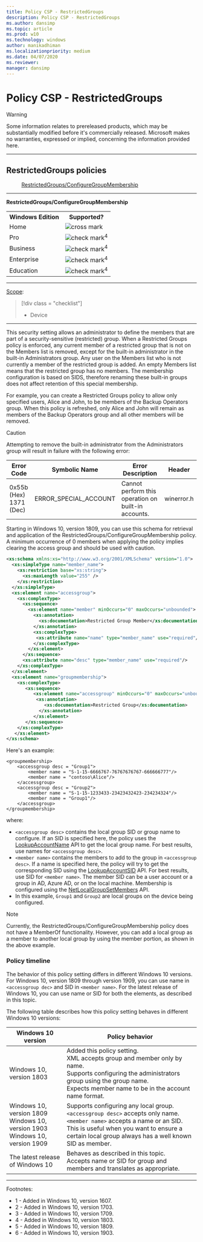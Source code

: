 ```yaml
---
title: Policy CSP - RestrictedGroups
description: Policy CSP - RestrictedGroups
ms.author: dansimp
ms.topic: article
ms.prod: w10
ms.technology: windows
author: manikadhiman
ms.localizationpriority: medium
ms.date: 04/07/2020
ms.reviewer: 
manager: dansimp
---
```


# Policy CSP - RestrictedGroups

> [!WARNING]
> Some information relates to prereleased products, which may be substantially modified before it's commercially released. Microsoft makes no warranties, expressed or implied, concerning the information provided here.

<hr/>

<!--Policies-->
## RestrictedGroups policies  

<dl>
  <dd>
    <a href="#restrictedgroups-configuregroupmembership">RestrictedGroups/ConfigureGroupMembership</a>
  </dd>
</dl>


<hr/>

<!--Policy-->
<a href="" id="restrictedgroups-configuregroupmembership"></a>**RestrictedGroups/ConfigureGroupMembership**  

<!--SupportedSKUs-->
<table>
<tr>
    <th>Windows Edition</th>
    <th>Supported?</th>
</tr>
<tr>
    <td>Home</td>
    <td><img src="images/crossmark.png" alt="cross mark" /></td>
</tr>
<tr>
    <td>Pro</td>
    <td><img src="images/checkmark.png" alt="check mark" /><sup>4</sup></td>
</tr>
<tr>
    <td>Business</td>
    <td><img src="images/checkmark.png" alt="check mark" /><sup>4</sup></td>
</tr>
<tr>
    <td>Enterprise</td>
    <td><img src="images/checkmark.png" alt="check mark" /><sup>4</sup></td>
</tr>
<tr>
    <td>Education</td>
    <td><img src="images/checkmark.png" alt="check mark" /><sup>4</sup></td>
</tr>
</table>

<!--/SupportedSKUs-->
<hr/>

<!--Scope-->
[Scope](./policy-configuration-service-provider.md#policy-scope):

> [!div class = "checklist"]
> * Device

<hr/>

<!--/Scope-->
<!--Description-->
This security setting allows an administrator to define the members that are part of a security-sensitive (restricted) group. When a Restricted Groups policy is enforced, any current member of a restricted group that is not on the Members list is removed, except for the built-in administrator in the built-in Administrators group. Any user on the Members list who is not currently a member of the restricted group is added. An empty Members list means that the restricted group has no members. The membership configuration is based on SIDS, therefore renaming these built-in groups does not affect retention of this special membership.

For example, you can create a Restricted Groups policy to allow only specified users, Alice and John, to be members of the Backup Operators group. When this policy is refreshed, only Alice and John will remain as members of the Backup Operators group and all other members will be removed.  

> [!CAUTION]
> Attempting to remove the built-in administrator from the Administrators group will result in failure with the following error:  
>
> | Error Code  | Symbolic Name | Error Description | Header |
> |----------|----------|----------|----------|
> |  0x55b (Hex)  <br>  1371 (Dec)  |ERROR_SPECIAL_ACCOUNT|Cannot perform this operation on built-in accounts.|  winerror.h  |

Starting in Windows 10, version 1809, you can use this schema for retrieval and application of the RestrictedGroups/ConfigureGroupMembership policy. A minimum occurrence of 0 members when applying the policy implies clearing the access group and should be used with caution.

```xml
<xs:schema xmlns:xs="http://www.w3.org/2001/XMLSchema" version="1.0">  
  <xs:simpleType name="member_name">
    <xs:restriction base="xs:string">
      <xs:maxLength value="255" />
    </xs:restriction>
  </xs:simpleType>
  <xs:element name="accessgroup">
    <xs:complexType>
      <xs:sequence>
        <xs:element name="member" minOccurs="0" maxOccurs="unbounded">
          <xs:annotation>
            <xs:documentation>Restricted Group Member</xs:documentation>
          </xs:annotation>
          <xs:complexType>
           <xs:attribute name="name" type="member_name" use="required"/>
          </xs:complexType>
        </xs:element>
      </xs:sequence>
      <xs:attribute name="desc" type="member_name" use="required"/>
    </xs:complexType>
  </xs:element>
  <xs:element name="groupmembership">
    <xs:complexType>
       <xs:sequence>
          <xs:element name="accessgroup" minOccurs="0" maxOccurs="unbounded">
           <xs:annotation>
              <xs:documentation>Restricted Group</xs:documentation>
            </xs:annotation>
          </xs:element>
       </xs:sequence>
    </xs:complexType>
   </xs:element>
</xs:schema>
```

<!--/Description-->
<!--SupportedValues-->

<!--/SupportedValues-->
<!--Example-->

Here's an example:
```
<groupmembership>
    <accessgroup desc = "Group1">
        <member name = "S-1-15-6666767-76767676767-666666777"/>
        <member name = "contoso\Alice"/>
    </accessgroup>
    <accessgroup desc = "Group2">
        <member name = "S-1-15-1233433-23423432423-234234324"/>
        <member name = "Group1"/>
    </accessgroup>
</groupmembership>
```
where:
- `<accessgroup desc>` contains the local group SID or group name to configure. If an SID is specified here, the policy uses the [LookupAccountName](https://docs.microsoft.com/windows/win32/api/winbase/nf-winbase-lookupaccountnamea) API to get the local group name. For best results, use names for `<accessgroup desc>`.
- `<member name>` contains the members to add to the group in `<accessgroup desc>`. If a name is specified here, the policy will try to get the corresponding SID using the [LookupAccountSID](https://docs.microsoft.com/windows/win32/api/winbase/nf-winbase-lookupaccountsida) API. For best results, use SID for `<member name>`. The member SID can be a user account or a group in AD, Azure AD, or on the local machine. Membership is configured using the [NetLocalGroupSetMembers](https://docs.microsoft.com/windows/win32/api/lmaccess/nf-lmaccess-netlocalgroupsetmembers) API.
- In this example, `Group1` and `Group2` are local groups on the device being configured.

> [!Note]
> Currently, the RestrictedGroups/ConfigureGroupMembership policy does not have a MemberOf functionality. However, you can add a local group as a member to another local group by using the member portion, as shown in the above example.
<!--/Example-->
<!--Validation-->

### Policy timeline

The behavior of this policy setting differs in different Windows 10 versions. For Windows 10, version 1809 through version 1909, you can use name in `<accessgroup dec>` and SID in `<member name>`. For the latest release of Windows 10, you can use name or SID for both the elements, as described in this topic. 

The following table describes how this policy setting behaves in different Windows 10 versions:

| Windows 10 version | Policy behavior |
| ------------------ | --------------- |
|Windows 10, version 1803 | Added this policy setting. <br> XML accepts group and member only by name. <br> Supports configuring the administrators group using the group name. <br> Expects member name to be in the account name format. |
| Windows 10, version 1809 <br> Windows 10, version 1903 <br> Windows 10, version 1909 | Supports configuring any local group. <br> `<accessgroup desc>` accepts only name. <br> `<member name>` accepts a name or an SID. <br> This is useful when you want to ensure a certain local group always has a well known SID as member. |
| The latest release of Windows 10 | Behaves as described in this topic. <br> Accepts name or SID for group and members and translates as appropriate. | 


<!--/Validation-->
<!--/Policy-->
<hr/>

Footnotes:

-   1 - Added in Windows 10, version 1607.
-   2 - Added in Windows 10, version 1703.
-   3 - Added in Windows 10, version 1709.
-   4 - Added in Windows 10, version 1803.
-   5 - Added in Windows 10, version 1809.
-   6 - Added in Windows 10, version 1903.

<!--/Policies-->
